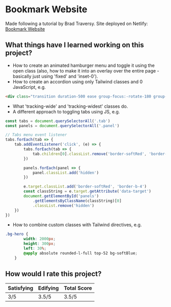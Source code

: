 # Bookmark Website

Made following a tutorial by Brad Traversy. Site deployed on Netlify: [Bookmark Website](https://aesthetic-gingersnap-f17104.netlify.app/ 'Click to visit site')

## What things have I learned working on this project?
+ How to create an animated hamburger menu and toggle it using the open class (also, how to make it into an overlay over the entire page - basically just using 'fixed' and 'inset-0').
+ How to create an accordion using only Tailwind classes and 0 JavaScript, e.g.
```html
<div class="transition duration-500 ease group-focus:-rotate-180 group-focus:text-red-500">
```
+ What 'tracking-wide' and 'tracking-widest' classes do.
+ A different approach to toggling tabs using JS, e.g.
```javascript
const tabs = document.querySelectorAll('.tab')
const panels = document.querySelectorAll('.panel')

// Tabs menu event listener
tabs.forEach(tab => {
    tab.addEventListener('click', (e) => {
        tabs.forEach(tab => {
            tab.children[0].classList.remove('border-softRed', 'border-b-4', 'md:border-b-0')
        })

        panels.forEach(panel => {
            panel.classList.add('hidden')
        })

        e.target.classList.add('border-softRed', 'border-b-4')
        const classString = e.target.getAttribute('data-target')
        document.getElementById('panels')
            .getElementsByClassName(classString)[0]
            .classList.remove('hidden')
    })
})
```
+ How to combine custom classes with Tailwind directives, e.g.
```css
.bg-hero {
        width: 2000px;
        height: 300px;
        left: 30%;
        @apply absolute rounded-l-full top-52 bg-softBlue;
    }
```

## How would I rate this project?
| Satisfying | Edifying | Total Score |
|------------|----------|-------------|
| 3/5        | 3.5/5      | 3.5/5       |
